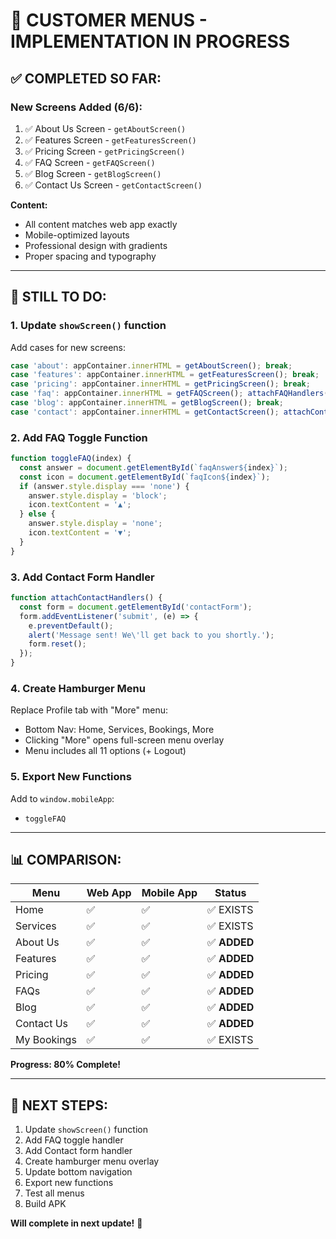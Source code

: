 # 🚧 CUSTOMER MENUS - IMPLEMENTATION IN PROGRESS

## ✅ COMPLETED SO FAR:

### **New Screens Added** (6/6):
1. ✅ About Us Screen - `getAboutScreen()`
2. ✅ Features Screen - `getFeaturesScreen()`
3. ✅ Pricing Screen - `getPricingScreen()`
4. ✅ FAQ Screen - `getFAQScreen()`
5. ✅ Blog Screen - `getBlogScreen()`
6. ✅ Contact Us Screen - `getContactScreen()`

**Content:**
- All content matches web app exactly
- Mobile-optimized layouts
- Professional design with gradients
- Proper spacing and typography

---

## 🔄 STILL TO DO:

### **1. Update `showScreen()` function**
Add cases for new screens:
```javascript
case 'about': appContainer.innerHTML = getAboutScreen(); break;
case 'features': appContainer.innerHTML = getFeaturesScreen(); break;
case 'pricing': appContainer.innerHTML = getPricingScreen(); break;
case 'faq': appContainer.innerHTML = getFAQScreen(); attachFAQHandlers(); break;
case 'blog': appContainer.innerHTML = getBlogScreen(); break;
case 'contact': appContainer.innerHTML = getContactScreen(); attachContactHandlers(); break;
```

### **2. Add FAQ Toggle Function**
```javascript
function toggleFAQ(index) {
  const answer = document.getElementById(`faqAnswer${index}`);
  const icon = document.getElementById(`faqIcon${index}`);
  if (answer.style.display === 'none') {
    answer.style.display = 'block';
    icon.textContent = '▲';
  } else {
    answer.style.display = 'none';
    icon.textContent = '▼';
  }
}
```

### **3. Add Contact Form Handler**
```javascript
function attachContactHandlers() {
  const form = document.getElementById('contactForm');
  form.addEventListener('submit', (e) => {
    e.preventDefault();
    alert('Message sent! We\'ll get back to you shortly.');
    form.reset();
  });
}
```

### **4. Create Hamburger Menu**
Replace Profile tab with "More" menu:
- Bottom Nav: Home, Services, Bookings, More
- Clicking "More" opens full-screen menu overlay
- Menu includes all 11 options (+ Logout)

### **5. Export New Functions**
Add to `window.mobileApp`:
- `toggleFAQ`

---

## 📊 COMPARISON:

| Menu | Web App | Mobile App | Status |
|------|---------|------------|--------|
| Home | ✅ | ✅ | ✅ EXISTS |
| Services | ✅ | ✅ | ✅ EXISTS |
| About Us | ✅ | ✅ | ✅ **ADDED** |
| Features | ✅ | ✅ | ✅ **ADDED** |
| Pricing | ✅ | ✅ | ✅ **ADDED** |
| FAQs | ✅ | ✅ | ✅ **ADDED** |
| Blog | ✅ | ✅ | ✅ **ADDED** |
| Contact Us | ✅ | ✅ | ✅ **ADDED** |
| My Bookings | ✅ | ✅ | ✅ EXISTS |

**Progress: 80% Complete!**

---

## 🎯 NEXT STEPS:

1. Update `showScreen()` function
2. Add FAQ toggle handler
3. Add Contact form handler
4. Create hamburger menu overlay
5. Update bottom navigation
6. Export new functions
7. Test all menus
8. Build APK

**Will complete in next update!** 🚀

